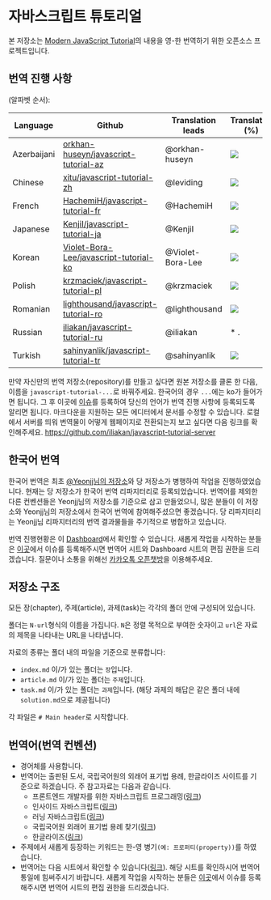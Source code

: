 # 자바스크립트 튜토리얼

본 저장소는 [Modern JavaScript Tutorial](https://javascript.info)의 내용을 영-한 번역하기 위한 오픈소스 프로젝트입니다.

## 번역 진행 사항

(알파벳 순서):

| Language | Github | Translation leads | Translated (%) | &nbsp;&nbsp;&nbsp;&nbsp;&nbsp;&nbsp;Last&nbsp;Commit&nbsp;&nbsp;&nbsp;&nbsp;&nbsp;&nbsp; | Published |
|----------|--------|-------------------|----------------|-------------|-----------|
| Azerbaijani | [orkhan-huseyn/javascript-tutorial-az](https://github.com/orkhan-huseyn/javascript-tutorial-az) | @orkhan-huseyn | ![](http://translate-hook.javascript.info/stats/az.svg) | ![](https://img.shields.io/github/last-commit/orkhan-huseyn/javascript-tutorial-az.svg?maxAge=1800) |  |
| Chinese | [xitu/javascript-tutorial-zh](https://github.com/xitu/javascript-tutorial-zh) | @leviding | ![](http://translate-hook.javascript.info/stats/zh.svg) | ![](https://img.shields.io/github/last-commit/xitu/javascript-tutorial-zh.svg?maxAge=1800) | [zh.javascript.info](https://zh.javascript.info) |
| French | [HachemiH/javascript-tutorial-fr](https://github.com/HachemiH/javascript-tutorial-fr) | @HachemiH | ![](http://translate-hook.javascript.info/stats/fr.svg) | ![](https://img.shields.io/github/last-commit/HachemiH/javascript-tutorial-fr.svg?maxAge=3600) | |
| Japanese | [KenjiI/javascript-tutorial-ja](https://github.com/KenjiI/javascript-tutorial-ja) | @KenjiI | ![](http://translate-hook.javascript.info/stats/ja.svg) | ![](https://img.shields.io/github/last-commit/KenjiI/javascript-tutorial-ja.svg?maxAge=3600) | [ja.javascript.info](https://ja.javascript.info) |
| Korean | [Violet-Bora-Lee/javascript-tutorial-ko](https://github.com/Violet-Bora-Lee/javascript-tutorial-ko) | @Violet-Bora-Lee | ![](http://translate-hook.javascript.info/stats/ko.svg) | ![](https://img.shields.io/github/last-commit/Violet-Bora-Lee/javascript-tutorial-ko.svg?maxAge=3600) |  |
| Polish | [krzmaciek/javascript-tutorial-pl](https://github.com/krzmaciek/javascript-tutorial-pl) | @krzmaciek | ![](http://translate-hook.javascript.info/stats/pl.svg) | ![](https://img.shields.io/github/last-commit/krzmaciek/javascript-tutorial-pl.svg?maxAge=3600) |  |
| Romanian | [lighthousand/javascript-tutorial-ro](https://github.com/lighthousand/javascript-tutorial-ro) | @lighthousand | ![](http://translate-hook.javascript.info/stats/ro.svg) | ![](https://img.shields.io/github/last-commit/lighthousand/javascript-tutorial-ro.svg?maxAge=3600) |  |
| Russian | [iliakan/javascript-tutorial-ru](https://github.com/iliakan/javascript-tutorial-ru) | @iliakan | * . | ![](https://img.shields.io/github/last-commit/iliakan/javascript-tutorial-ru.svg?maxAge=3600) | [learn.javascript.ru](https://learn.javascript.ru) |
| Turkish | [sahinyanlik/javascript-tutorial-tr](https://github.com/sahinyanlik/javascript-tutorial-tr) | @sahinyanlik | ![](http://translate-hook.javascript.info/stats/tr.svg) | ![](https://img.shields.io/github/last-commit/sahinyanlik/javascript-tutorial-tr.svg?maxAge=3600) | |


만약 자신만의 번역 저장소(repository)를 만들고 싶다면 원본 저장소를 클론 한 다음, 이름을 `javascript-tutorial-...`로 바꿔주세요. 한국어의 경우 `...`에는 ko가 들어가면 됩니다. 그 후 이곳에 [이슈](https://github.com/iliakan/javascript-tutorial-en/issues)를 등록하여 당신의 언어가 번역 진행 사항에 등록되도록 알리면 됩니다.
마크다운을 지원하는 모든 에디터에서 문서를 수정할 수 있습니다. 로컬에서 서버를 띄워 번역물이 어떻게 웹페이지로 전환되는지 보고 싶다면 다음 링크를 확인해주세요. <https://github.com/iliakan/javascript-tutorial-server>

## 한국어 번역
한국어 번역은 최초 [@Yeonjj님의 저장소](https://github.com/Yeonjj/javascript-tutorial-ko)와 당 저장소가 병행하여 작업을 진행하였었습니다. 현재는 당 저장소가 한국어 번역 리파지터리로 등록되었습니다. 번역어를 제외한 다른 컨벤션들은 Yeonjj님의 저장소를 기준으로 삼고 만들었으니, 많은 분들이 이 저장소와 Yeonjj님의 저장소에서 한국어 번역에 참여해주셨으면 좋겠습니다. 당 리파지터리는 Yeonjj님 리파지터리의 번역 결과물들을 주기적으로 병합하고 있습니다.

번역 진행현황은 이 [Dashboard](https://docs.google.com/spreadsheets/d/1fYaEI8vz26N3R2VaxrlNnk9fMQ8zIy4RpvjRp4jZd0Q/edit?usp=sharing)에서 확인할 수 있습니다. 새롭게 작업을 시작하는 분들은 [이곳](https://github.com/Violet-Bora-Lee/javascript-tutorial-ko/issues)에서 이슈를 등록해주시면 번역어 시트와 Dashboard 시트의 편집 권한을 드리겠습니다. 질문이나 소통을 위해선 [카카오톡 오픈챗방](https://open.kakao.com/o/gSBnoLab)을 이용해주세요.

## 저장소 구조

모든 장(chapter), 주제(article), 과제(task)는 각각의 폴더 안에 구성되어 있습니다.

폴더는 `N-url`형식의 이름을 가집니다. `N`은 정렬 목적으로 부여한 숫자이고 `url`은 자료의 제목을 나타내는 URL을 나타냅니다.

자료의 종류는 폴더 내의 파일을 기준으로 분류합니다:

  - `index.md` 이/가 있는 폴더는 `장`입니다.
  - `article.md` 이/가 있는 폴더는 `주제`입니다.
  - `task.md` 이/가 있는 폴더는 `과제`입니다. (해당 과제의 해답은 같은 폴더 내에 `solution.md`으로 제공됩니다)

각 파일은 `# Main header`로 시작합니다.

## 번역어(번역 컨벤션)
* 경어체를 사용합니다.
* 번역어는 출판된 도서, 국립국어원의 외래어 표기법 용례, 한글라이즈 사이트를 기준으로 하겠습니다. 주 참고자료는 다음과 같습니다.
  * 프론트엔드 개발자를 위한 자바스크립트 프로그래밍([링크](https://www.kyobobook.co.kr/product/detailViewKor.laf?ejkGb=KOR&mallGb=KOR&barcode=9788966260768&orderClick=LIK&Kc=))
  * 인사이드 자바스크립트([링크](https://www.kyobobook.co.kr/product/detailViewKor.laf?mallGb=KOR&ejkGb=KOR&barcode=9788968480652))
  * 러닝 자바스크립트([링크](https://www.kyobobook.co.kr/product/detailViewKor.laf?mallGb=KOR&ejkGb=KOR&barcode=9788968483387))
  * 국립국어원 외래어 표기법 용례 찾기([링크](http://www.korean.go.kr/front/foreignSpell/foreignSpellList.do?mn_id=96))
  * 한글라이즈([링크](https://hangulize.org/))
* 주제에서 새롭게 등장하는 키워드는 한-영 병기`(예: 프로퍼티(property))`를 하였습니다.
* 번역어는 다음 시트에서 확인할 수 있습니다([링크](https://docs.google.com/spreadsheets/d/1mxlxTwqdQwxkxrqMWqHgGT6lCKgj8HqCZ3UioQLAvL0/edit?usp=sharing)). 해당 시트를 확인하시어 번역어 통일에 힘써주시기 바랍니다. 새롭게 작업을 시작하는 분들은 [이곳](https://github.com/Violet-Bora-Lee/javascript-tutorial-ko/issues)에서 이슈를 등록해주시면 번역어 시트의 편집 권한을 드리겠습니다. 
